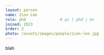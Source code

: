 ```yaml
---
layout: person
name: Zion Lee
role: phd               # pi | phd | ms
joined: 2023
order: 2
photo: /assets/images/people/zion-lee.jpg
---
```


blah